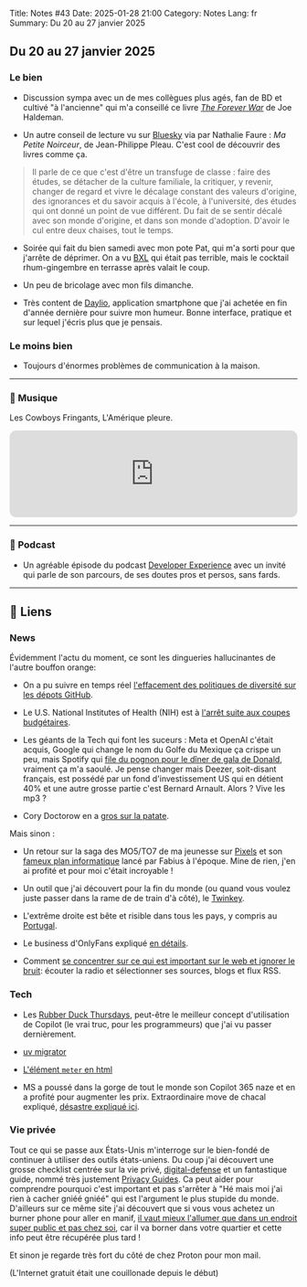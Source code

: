 Title: Notes #43
Date: 2025-01-28 21:00
Category: Notes
Lang: fr
Summary: Du 20 au 27 janvier 2025

## Du 20 au 27 janvier 2025

### Le bien

* Discussion sympa avec un de mes collègues plus agés, fan de BD et cultivé "à l'ancienne" qui m'a conseillé ce livre [_The Forever War_](https://www.goodreads.com/book/show/21611.The_Forever_War) de Joe Haldeman.

* Un autre conseil de lecture vu sur [Bluesky](https://bsky.app/profile/nfaure42.bsky.social/post/3lgh6yo2c7c2i) via par Nathalie Faure : _Ma Petite Noirceur_, de Jean-Philippe Pleau. C'est cool de découvrir des livres comme ça.

> Il parle de ce que c'est d'être un transfuge de classe : faire des études, se détacher de la culture familiale, la critiquer, y revenir, changer de regard et vivre le décalage constant des valeurs d'origine, des ignorances et du savoir acquis à l'école, à l'université, des études qui ont donné un point de vue différent. Du fait de se sentir décalé avec son monde d'origine, et dans son monde d'adoption. D'avoir le cul entre deux chaises, tout le temps.

* Soirée qui fait du bien samedi avec mon pote Pat, qui m'a sorti pour que j'arrête de déprimer. On a vu [BXL](https://www.lalibre.be/culture/cinema/2025/01/22/bxl-un-film-bancal-sur-lintegration-a-molenbeek-HMEY7URSIZFAHKHX3QEP4HOXF4/) qui était pas terrible, mais le cocktail rhum-gingembre en terrasse après valait le coup.

* Un peu de bricolage avec mon fils dimanche.

* Très content de [Daylio](https://daylio.net/), application smartphone que j'ai achetée en fin d'année dernière pour suivre mon humeur. Bonne interface, pratique et sur lequel j'écris plus que je pensais.

### Le moins bien

* Toujours d'énormes problèmes de communication à la maison.

---

### 🎵 Musique

Les Cowboys Fringants, L'Amérique pleure.
<iframe style="border-radius:12px" src="https://open.spotify.com/embed/track/0GODLE3kvy2viqoL9uEfFv?utm_source=generator" width="100%" height="152" frameBorder="0" allowfullscreen="" allow="autoplay; clipboard-write; encrypted-media; fullscreen; picture-in-picture" loading="lazy"></iframe>

---

### 🎤 Podcast

* Un agréable épisode du podcast [Developer Experience](https://podcast.ausha.co/developer-experience/thibaut-sabot) avec un invité qui parle de son parcours, de ses doutes pros et persos, sans fards.

---

## 🔗 Liens

### News

Évidemment l'actu du moment, ce sont les dingueries hallucinantes de l'autre bouffon orange:

* On a pu suivre en temps réel [l'effacement des politiques de diversité sur les dépots GitHub](https://www.404media.co/github-is-showing-the-trump-administration-scrubbing-government-web-pages-in-real-time/).

* Le  U.S. National Institutes of Health (NIH) est à [l'arrêt suite aux coupes budgétaires](https://www.science.org/content/article/trump-hits-nih-devastating-freezes-meetings-travel-communications-and-hiring).

* Les géants de la Tech qui font les suceurs : Meta et OpenAI c'était acquis, Google qui change le nom du Golfe du Mexique ça crispe un peu, mais Spotify qui [file du pognon pour le dîner de gala de Donald](https://www.lesinrocks.com/musique/investiture-de-donald-trump-spotify-a-fait-don-de-150-000-dollars-pour-la-ceremonie-649529-23-01-2025/), vraiment ça m'a saoulé. Je pense changer mais Deezer, soit-disant français, est possédé par un fond d'investissement US qui en détient 40% et une autre grosse partie c'est Bernard Arnault. Alors ? Vive les mp3 ?

* Cory Doctorow en a [gros sur la patate](https://pluralistic.net/2025/01/14/contesting-popularity/).

Mais sinon :

* Un retour sur la saga des MO5/TO7 de ma jeunesse sur [Pixels](https://www.lemonde.fr/pixels/article/2025/01/25/la-saga-inachevee-des-ordinateurs-to7-et-mo5-un-ephemere-succes-francais_6514955_4408996.html) et son [fameux plan informatique](https://www.lemonde.fr/pixels/article/2025/01/25/il-y-a-quarante-ans-les-tribulations-du-plan-informatique-pour-tous-marquaient-une-generation-d-ecoliers_6514740_4408996.html) lancé par Fabius à l'époque. Mine de rien, j'en ai profité et pour moi c'était incroyable !

* Un outil que j'ai découvert pour la fin du monde (ou quand vous voulez juste passer dans la rame de de train d'à côté), le [Twinkey](https://www.knipex.com/fr-fr/knipex-twinkey).

* L'extrême droite est bête et risible dans tous les pays, y compris au [Portugal](https://www.courrierinternational.com/article/politique-au-portugal-un-depute-d-extreme-droite-volait-des-valises-dans-les-aeroports_226899).

* Le business d'OnlyFans expliqué [en détails](https://aella.substack.com/p/how-onlyfans-took-over-the-world).

* Comment [se concentrer sur ce qui est important sur le web et ignorer le bruit](https://www.soulcruzer.com/reclaiming-the-signal-from-the-noise/): écouter la radio et sélectionner ses sources, blogs et flux RSS.

### Tech

* Les [Rubber Duck Thursdays](https://www.youtube.com/watch?app=desktop&v=OHcF_QCZJLk), peut-être le meilleur concept d'utilisation de Copilot (le vrai truc, pour les programmeurs) que j'ai vu passer dernièrement.

* [uv migrator](https://github.com/stvnksslr/uv-migrator)

* [L'élément `meter` en html](https://developer.mozilla.org/en-US/docs/Web/HTML/Element/meter)

* MS a poussé dans la gorge de tout le monde son Copilot 365 naze et en a profité pour augmenter les prix. Extraordinaire move de chacal expliqué, [désastre expliqué ici](https://www.zdnet.com/home-and-office/work-life/the-microsoft-365-copilot-launch-was-a-total-disaster/).

### Vie privée

Tout ce qui se passe aux États-Unis m'interroge sur le bien-fondé de continuer à utiliser des outils états-uniens. Du coup j'ai découvert une grosse checklist centrée sur la vie privé, [digital-defense](https://digital-defense.io/) et un fantastique guide, nommé très justement [Privacy Guides](https://www.privacyguides.org/fr/). Ca peut aider pour comprendre pourquoi c'est important et pas s'arrêter à "Hé mais moi j'ai rien à cacher gniéé gniéé" qui est l'argument le plus stupide du monde. D'ailleurs sur ce même site j'ai découvert que si vous vous achetez un burner phone pour aller en manif, [il vaut mieux l'allumer que dans un endroit super public et pas chez soi](https://www.privacyguides.org/articles/2025/01/23/activists-guide-securing-your-smartphone/), car il va borner dans votre quartier et cette info peut être récupérée plus tard !

Et sinon je regarde très fort du côté de chez Proton pour mon mail.

(L'Internet gratuit était une couillonade depuis le début)

